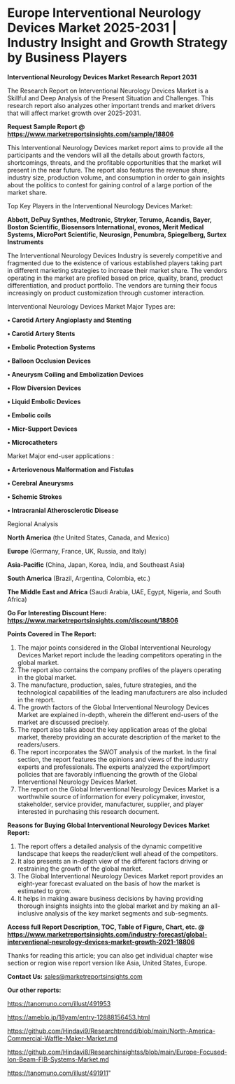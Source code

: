  # Europe Interventional Neurology Devices Market 2025-2031 | Industry Insight and Growth Strategy by Business Players

<strong>Interventional Neurology Devices Market Research Report 2031</strong>

The Research Report on Interventional Neurology Devices Market is a Skillful and Deep Analysis of the Present Situation and Challenges. This research report also analyzes other important trends and market drivers that will affect market growth over 2025-2031.

<strong>Request Sample Report @ <a href=https://www.marketreportsinsights.com/sample/18806>https://www.marketreportsinsights.com/sample/18806</a></strong>

This Interventional Neurology Devices market report aims to provide all the participants and the vendors will all the details about growth factors, shortcomings, threats, and the profitable opportunities that the market will present in the near future. The report also features the revenue share, industry size, production volume, and consumption in order to gain insights about the politics to contest for gaining control of a large portion of the market share.

Top Key Players in the Interventional Neurology Devices Market:

<strong>Abbott, DePuy Synthes, Medtronic, Stryker, Terumo, Acandis, Bayer, Boston Scientific, Biosensors International, evonos, Merit Medical Systems, MicroPort Scientific, Neurosign, Penumbra, Spiegelberg, Surtex Instruments</strong>

The Interventional Neurology Devices Industry is severely competitive and fragmented due to the existence of various established players taking part in different marketing strategies to increase their market share. The vendors operating in the market are profiled based on price, quality, brand, product differentiation, and product portfolio. The vendors are turning their focus increasingly on product customization through customer interaction.

Interventional Neurology Devices Market Major Types are:

<strong>• Carotid Artery Angioplasty and Stenting

• Carotid Artery Stents

• Embolic Protection Systems

• Balloon Occlusion Devices

• Aneurysm Coiling and Embolization Devices

• Flow Diversion Devices

• Liquid Embolic Devices

• Embolic coils

• Micr-Support Devices

• Microcatheters</strong>

Market Major end-user applications :

<strong>• Arteriovenous Malformation and Fistulas

• Cerebral Aneurysms

• Schemic Strokes

• Intracranial Atherosclerotic Disease</strong>

Regional Analysis

</u><strong><b>North America</b></strong> (the United States, Canada, and Mexico)

<strong><b>Europe </b></strong>(Germany, France, UK, Russia, and Italy)

<strong><b>Asia-Pacific</b></strong> (China, Japan, Korea, India, and Southeast Asia)

<strong><b>South America</b></strong> (Brazil, Argentina, Colombia, etc.)

<strong><b>The Middle East and Africa</b></strong> (Saudi Arabia, UAE, Egypt, Nigeria, and South Africa)

<strong>Go For Interesting Discount Here: <a href=https://www.marketreportsinsights.com/discount/18806>https://www.marketreportsinsights.com/discount/18806</a></strong>

<strong>Points Covered in The Report:</strong>
<ol>
  <li>The major points considered in the Global Interventional Neurology Devices Market report include the leading competitors operating in the global market.</li>
  <li>The report also contains the company profiles of the players operating in the global market.</li>
  <li>The manufacture, production, sales, future strategies, and the technological capabilities of the leading manufacturers are also included in the report.</li>
  <li>The growth factors of the Global Interventional Neurology Devices Market are explained in-depth, wherein the different end-users of the market are discussed precisely.</li>
  <li>The report also talks about the key application areas of the global market, thereby providing an accurate description of the market to the readers/users.</li>
  <li>The report incorporates the SWOT analysis of the market. In the final section, the report features the opinions and views of the industry experts and professionals. The experts analyzed the export/import policies that are favorably influencing the growth of the Global Interventional Neurology Devices Market.</li>
  <li>The report on the Global Interventional Neurology Devices Market is a worthwhile source of information for every policymaker, investor, stakeholder, service provider, manufacturer, supplier, and player interested in purchasing this research document.</li>
</ol>
<strong>Reasons for Buying Global Interventional Neurology Devices Market Report:</strong>

<ol>
  <li>The report offers a detailed analysis of the dynamic competitive landscape that keeps the reader/client well ahead of the competitors.</li>
  <li>It also presents an in-depth view of the different factors driving or restraining the growth of the global market.</li>
  <li>The Global Interventional Neurology Devices Market report provides an eight-year forecast evaluated on the basis of how the market is estimated to grow.</li>
  <li>It helps in making aware business decisions by having providing thorough insights insights into the global market and by making an all-inclusive analysis of the key market segments and sub-segments.</li>
</ol>
<strong>Access full Report Description, TOC, Table of Figure, Chart, etc. @ <a href=https://www.marketreportsinsights.com/industry-forecast/global-interventional-neurology-devices-market-growth-2021-18806>https://www.marketreportsinsights.com/industry-forecast/global-interventional-neurology-devices-market-growth-2021-18806</a></strong>


Thanks for reading this article; you can also get individual chapter wise section or region wise report version like Asia, United States, Europe.

<strong>Contact Us:</strong>
sales@marketreportsinsights.com

<strong>Our other reports:</strong>

<a href=https://tanomuno.com/illust/491953>https://tanomuno.com/illust/491953</a>

<a href=https://ameblo.jp/18yam/entry-12888156453.html>https://ameblo.jp/18yam/entry-12888156453.html</a>

<a href=https://github.com/Hindavi9/Researchtrendd/blob/main/North-America-Commercial-Waffle-Maker-Market.md>https://github.com/Hindavi9/Researchtrendd/blob/main/North-America-Commercial-Waffle-Maker-Market.md</a>

<a href=https://github.com/Hindavi8/Researchinsightss/blob/main/Europe-Focused-Ion-Beam-FIB-Systems-Market.md>https://github.com/Hindavi8/Researchinsightss/blob/main/Europe-Focused-Ion-Beam-FIB-Systems-Market.md</a>

<a href=https://tanomuno.com/illust/491911>https://tanomuno.com/illust/491911</a>"
